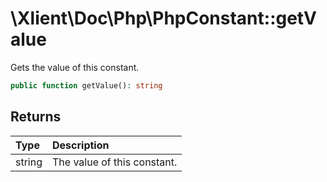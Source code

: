 # \\Xlient\\Doc\\Php\\PhpConstant::getValue

Gets the value of this constant.

```php
public function getValue(): string
```

## Returns

| Type | Description |
| :--- | :--- |
| string | The value of this constant. |